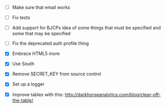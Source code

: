 - [ ] Make sure that email works
- [ ] Fix tests
- [ ] Add support for BJCPs idea of some things that must be specified and some that may be specified
- [ ] Fix the deprecated auth profile thing

- [X] Embrace HTML5 more
- [X] Use South
- [X] Remove SECRET_KEY from source control
- [X] Set up a logger
- [X] Improve tables with this: http://darkhorseanalytics.com/blog/clear-off-the-table/
